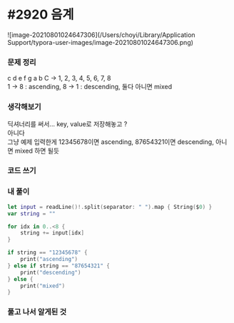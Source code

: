 # #2920 음계

![image-20210801024647306](/Users/choyi/Library/Application Support/typora-user-images/image-20210801024647306.png)

### 문제 정리

c d e f g a b C -> 1, 2, 3, 4, 5, 6, 7, 8  
1 -> 8 : ascending, 8 -> 1 : descending, 둘다 아니면 mixed

### 생각해보기

딕셔너리를 써서... key, value로 저장해놓고 ?  
아니다  
그냥 예제 입력한게 12345678이면 ascending, 87654321이면 descending, 아니면 mixed 하면 될듯

### 코드 쓰기

### 내 풀이

```swift
let input = readLine()!.split(separator: " ").map { String($0) }
var string = ""

for idx in 0..<8 {
    string += input[idx]
}

if string == "12345678" {
    print("ascending")
} else if string == "87654321" {
    print("descending")
} else {
    print("mixed")
}

```

### 풀고 나서 알게된 것

